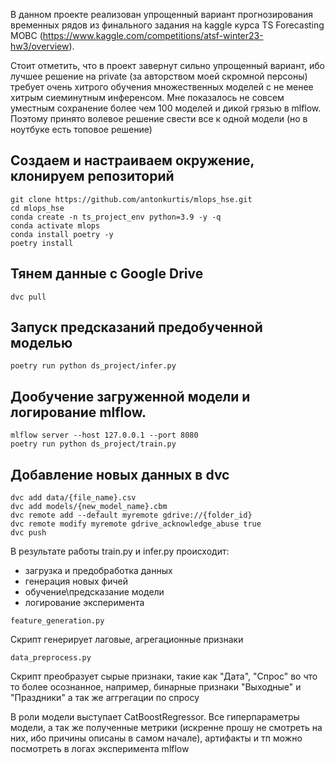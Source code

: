 В данном проекте реализован упрощенный вариант прогнозирования временных рядов из финального задания на kaggle курса  TS Forecasting  МОВС (https://www.kaggle.com/competitions/atsf-winter23-hw3/overview).

Стоит отметить, что в проект завернут сильно упрощенный вариант, ибо лучшее решение на private (за авторством моей скромной персоны) требует очень хитрого обучения множественных моделей с не менее хитрым сиеминутным инференсом. Мне показалось не совсем уместным сохранение более чем 100 моделей и дикой грязью в mlflow. Поэтому принято волевое решение свести все к одной модели (но в ноутбуке есть топовое решение)

## Создаем и настраиваем окружение, клонируем репозиторий
```
git clone https://github.com/antonkurtis/mlops_hse.git
cd mlops_hse
conda create -n ts_project_env python=3.9 -y -q        
conda activate mlops
conda install poetry -y
poetry install                                                                                      
```

## Тянем данные с Google Drive
```
dvc pull 
```

## Запуск предсказаний предобученной моделью
```
poetry run python ds_project/infer.py
```

## Дообучение загруженной модели и логирование mlflow.
```
mlflow server --host 127.0.0.1 --port 8080                   
poetry run python ds_project/train.py                
```

## Добавление новых данных в dvc
```
dvc add data/{file_name}.csv
dvc add models/{new_model_name}.cbm 
dvc remote add --default myremote gdrive://{folder_id}
dvc remote modify myremote gdrive_acknowledge_abuse true
dvc push
```


В результате работы train.py и infer.py происходит:
- загрузка и предобработка данных
- генерация новых фичей
- обучение\предсказание модели
- логирование эксперимента


`feature_generation.py`

Скрипт генерирует лаговые, агрегационные признаки



`data_preprocess.py`

Скрипт преобразует сырые признаки, такие как "Дата", "Спрос" во что то более осознанное,
например, бинарные признаки "Выходные" и "Праздники" а так же аггрегации по спросу


В роли модели выступает  CatBoostRegressor.
Все гиперпараметры модели, а так же полученные метрики (искренне прошу не смотреть на них, ибо причины описаны в самом начале), 
артифакты и тп можно посмотреть в логах эксперимента mlflow
